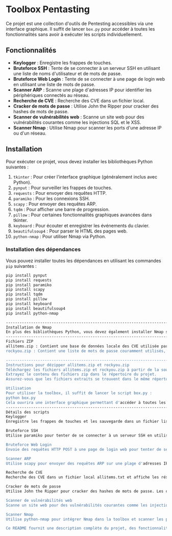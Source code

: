 # Toolbox Pentasting

Ce projet est une collection d'outils de Pentesting accessibles via une interface graphique. Il suffit de lancer `box.py` pour accéder à toutes les fonctionnalités sans avoir à exécuter les scripts individuellement.

## Fonctionnalités

- **Keylogger** : Enregistre les frappes de touches.
- **Bruteforce SSH** : Tente de se connecter à un serveur SSH en utilisant une liste de noms d'utilisateur et de mots de passe.
- **Bruteforce Web Login** : Tente de se connecter à une page de login web en utilisant une liste de mots de passe.
- **Scanner ARP** : Scanne une plage d'adresses IP pour identifier les périphériques connectés au réseau.
- **Recherche de CVE** : Recherche des CVE dans un fichier local.
- **Cracker de mots de passe** : Utilise John the Ripper pour cracker des hashes de mots de passe.
- **Scanner de vulnérabilités web** : Scanne un site web pour des vulnérabilités courantes comme les injections SQL et le XSS.
- **Scanner Nmap** : Utilise Nmap pour scanner les ports d'une adresse IP ou d'un réseau.

## Installation

Pour exécuter ce projet, vous devez installer les bibliothèques Python suivantes :

1. `tkinter` : Pour créer l'interface graphique (généralement inclus avec Python).
2. `pynput` : Pour surveiller les frappes de touches.
3. `requests` : Pour envoyer des requêtes HTTP.
4. `paramiko` : Pour les connexions SSH.
5. `scapy` : Pour envoyer des requêtes ARP.
6. `tqdm` : Pour afficher une barre de progression.
7. `pillow` : Pour certaines fonctionnalités graphiques avancées dans tkinter.
8. `keyboard` : Pour écouter et enregistrer les événements du clavier.
9. `beautifulsoup4` : Pour parser le HTML des pages web.
10. `python-nmap` : Pour utiliser Nmap via Python.

### Installation des dépendances

Vous pouvez installer toutes les dépendances en utilisant les commandes `pip` suivantes :

```bash
pip install pynput
pip install requests
pip install paramiko
pip install scapy
pip install tqdm
pip install pillow
pip install keyboard
pip install beautifulsoup4
pip install python-nmap

-----------------------------------------------------------------------------------------------------------------------------------------------------------------------------
Installation de Nmap
En plus des bibliothèques Python, vous devez également installer Nmap sur votre système. Vous pouvez télécharger et installer Nmap à partir du site officiel de Nmap.
-----------------------------------------------------------------------------------------------------------------------------------------------------------------------------
Fichiers ZIP
allitems.zip : Contient une base de données locale des CVE utilisée par l'outil de recherche de CVE. Il est nécessaire de dézipper ce fichier pour utiliser la fonctionnalité de recherche de CVE.
rockyou.zip : Contient une liste de mots de passe couramment utilisés, utile pour le cracking de mots de passe. Il est nécessaire de dézipper ce fichier pour utiliser la fonctionnalité de cracking de mots de passe.

-----------------------------------------------------------------------------------------------------------------------------------------------------------------------------
Instructions pour dézipper allitems.zip et rockyou.zip
Téléchargez les fichiers allitems.zip et rockyou.zip à partir de la source fournie.
Extrayez le contenu des fichiers zip dans le répertoire du projet.
Assurez-vous que les fichiers extraits se trouvent dans le même répertoire que box.py.

Utilisation
Pour utiliser la toolbox, il suffit de lancer le script box.py :
python box.py
Cela ouvrira une interface graphique permettant d'accéder à toutes les fonctionnalités décrites ci-dessus.
-----------------------------------------------------------------------------------------------------------------------------------------------------------------------------
Détails des scripts
Keylogger
Enregistre les frappes de touches et les sauvegarde dans un fichier listkey.txt.

Bruteforce SSH
Utilise paramiko pour tenter de se connecter à un serveur SSH en utilisant une liste de noms d'utilisateur et de mots de passe.

Bruteforce Web Login
Envoie des requêtes HTTP POST à une page de login web pour tenter de se connecter en utilisant une liste de mots de passe.

Scanner ARP
Utilise scapy pour envoyer des requêtes ARP sur une plage d'adresses IP et affiche les périphériques connectés.

Recherche de CVE
Recherche des CVE dans un fichier local allitems.txt et affiche les résultats.

Cracker de mots de passe
Utilise John the Ripper pour cracker des hashes de mots de passe. Les options peuvent être configurées via l'interface graphique.

Scanner de vulnérabilités web
Scanne un site web pour des vulnérabilités courantes comme les injections SQL et le XSS. Utilise requests et beautifulsoup4 pour envoyer des requêtes et analyser les réponses.

Scanner Nmap
Utilise python-nmap pour intégrer Nmap dans la toolbox et scanner les ports d'une adresse IP ou d'un réseau.

Ce README fournit une description complète du projet, des fonctionnalités disponibles, des étapes d'installation et des détails d'utilisation pour chaque outil inclus.
